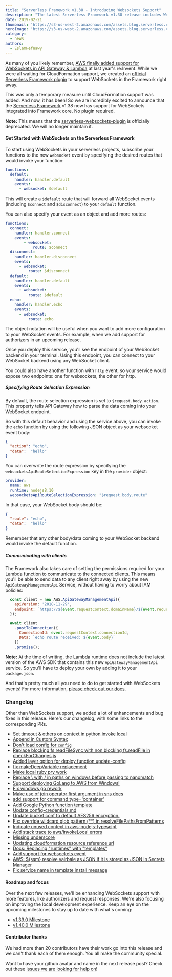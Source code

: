```yaml
---
title: "Serverless Framework v1.38 - Introducing Websockets Support"
description: "The latest Serverless Framework v1.38 release includes WebSockets support!"
date: 2019-02-21
thumbnail: 'https://s3-us-west-2.amazonaws.com/assets.blog.serverless.com/framework-updates/framework-v138-thumb.png'
heroImage: 'https://s3-us-west-2.amazonaws.com/assets.blog.serverless.com/framework-updates/framework-v138-header.png'
category:
  - news
authors:
  - EslamHefnawy
---
```


As many of you likely remember, [AWS finally added support for WebSockets in API Gateway & Lambda](https://serverless.com/blog/reinvent-2018-serverless-announcements#websocket-support-for-aws-lambda) at last year's re:Invent. While we were all waiting for CloudFormation support, we created an [official Serverless Framework plugin](https://github.com/serverless/serverless-websockets-plugin) to support WebSockets in the Framework right away.

This was only a temporary measure until CloudFormation support was added. And now, it has been! So we are incredibly excited to announce that the [Serverless Framework](https://serverless.com/framework/) v1.38 now has support for WebSockets integrated into Framework core. No plugin required.

**Note:** This means that the [serverless-websockets-plugin](https://github.com/serverless/serverless-websockets-plugin) is officially deprecated. We will no longer maintain it.

#### Get Started with WebSockets on the Serverless Framework

To start using WebSockets in your serverless projects, subscribe your functions to the new `websocket` event by specifying the desired routes that would invoke your function: 

```yml
functions:
  default:
    handler: handler.default
    events:
      - websocket: $default
```

This will create a `$default` route that will forward all WebSocket events (including `$connect` and `$disconnect`) to your `default` function.

You can also specify your event as an object and add more routes:


```yml
functions:
  connect:
    handler: handler.connect
    events:
        - websocket:
            route: $connect
  disconnect:
    handler: handler.disconnect
    events:
      - websocket:
          route: $disconnect
  default:
    handler: handler.default
    events:
      - websocket:
          route: $default
  echo:
    handler: handler.echo
    events:
      - websocket:
          route: echo

```

The object notation will be useful when you want to add more configuration to your WebSocket events. For example, when we add support for authorizers in an upcoming release.

Once you deploy this service, you'll see the endpoint of your WebSocket backend in your terminal. Using this endpoint, you can connect to your WebSocket backend using any WebSocket client.

You could also have another function with `http` event, so your service would expose two endpoints: one for websockets, the other for http.

##### Specifying Route Selection Expression

By default, the route selection expression is set to `$request.body.action`. This property tells API Gateway how to parse the data coming into your WebSocket endpoint.

So with this default behavior and using the service above, you can invoke the `echo` function by using the following JSON object as your websocket event body: 

```json
{
  "action": "echo",
  "data":  "hello"
}
```
 
You can overwrite the route expression by specifying the `websocketsApiRouteSelectionExpression` key in the `provider` object:

```yml
provider:
  name: aws
  runtime: nodejs8.10
  websocketsApiRouteSelectionExpression: "$request.body.route"
```

In that case, your WebSocket body should be:

```json
{
  "route": "echo",
  "data":  "hello"
}
```

Remember that any other body/data coming to your WebSocket backend would invoke the default function.

##### Communicating with clients

The Framework also takes care of setting the permissions required for your Lambda function to communicate to the connected clients. This means you'll be able to send data to any client right away by using the new `ApiGatewayManagementApi` Service, without having to worry about IAM policies:

```js
  const client = new AWS.ApiGatewayManagementApi({
    apiVersion: '2018-11-29',
    endpoint: `https://${event.requestContext.domainName}/${event.requestContext.stage}`
  });

  await client
    .postToConnection({
      ConnectionId: event.requestContext.connectionId,
      Data: `echo route received: ${event.body}`
    })
    .promise();
```

**Note:** At the time of writing, the Lambda runtime does not include the latest version of the AWS SDK that contains this new `ApiGatewayManagementApi` service. So you'll have to deploy your own by adding it to your `package.json`.

And that's pretty much all you need to do to get started with WebSockets events! For more information, [please check out our docs](https://serverless.com/framework/docs/providers/aws/events/websocket/).


### Changelog

Other than WebSockets support, we added a lot of enhancements and bug fixes in this release. Here's our changelog, with some links to the corresponding PRs.

 - [Set timeout & others on context in python invoke local](https://github.com/serverless/serverless/pull/5796)
 - [Append in Custom Syntax](https://github.com/serverless/serverless/pull/5799)
 - [Don't load config for `config`](https://github.com/serverless/serverless/pull/5798)
 - [Replace blocking fs.readFileSync with non blocking fs.readFile in checkForChanges.js](https://github.com/serverless/serverless/pull/5791)
 - [Added layer option for deploy function update-config](https://github.com/serverless/serverless/pull/5787)
 - [fix makeDeepVariable replacement](https://github.com/serverless/serverless/pull/5809)
 - [Make local ruby pry work](https://github.com/serverless/serverless/pull/5718)
 - [Replace \ with / in paths on windows before passing to nanomatch](https://github.com/serverless/serverless/pull/5808)
 - [Support deploying GoLang to AWS from Windows!](https://github.com/serverless/serverless/pull/5813)
 - [Fix windows go rework](https://github.com/serverless/serverless/pull/5816)
 - [Make use of join operator first argument in sns docs](https://github.com/serverless/serverless/pull/5826)
 - [add support for command type='container'](https://github.com/serverless/serverless/pull/5821)
 - [Add Google Python function template](https://github.com/serverless/serverless/pull/5819)
 - [Update config-credentials.md](https://github.com/serverless/serverless/pull/5827)
 - [Update bucket conf to default AES256 encryption.](https://github.com/serverless/serverless/pull/5800)
 - [Fix: override wildcard glob pattern (**) in resolveFilePathsFromPatterns](https://github.com/serverless/serverless/pull/5825)
 - [Indicate unused context in aws-nodejs-typescipt](https://github.com/serverless/serverless/pull/5832)
 - [Add stack trace to aws/invokeLocal errors](https://github.com/serverless/serverless/pull/5835)
 - [Missing underscore](https://github.com/serverless/serverless/pull/5836)
 - [Updating cloudformation resource reference url](https://github.com/serverless/serverless/pull/5690)
 - [Docs: Replacing "runtimes" with "templates"](https://github.com/serverless/serverless/pull/5843)
 - [Add support for websockets event](https://github.com/serverless/serverless/pull/5824)
 - [AWS: ${ssm} resolve vairbale as JSON if it is stored as JSON in Secrets Manager](https://github.com/serverless/serverless/pull/5842)
 - [Fix service name in template install message](https://github.com/serverless/serverless/pull/5839)

#### Roadmap and focus

Over the next few releases, we'll be enhancing WebSockets support with more features, like authorizers and request responses. We're also focusing on improving the local development experience. Keep an eye on the upcoming milestones to stay up to date with what's coming:

- [v1.39.0 Milestone](https://github.com/serverless/serverless/milestone/61)
- [v1.40.0 Milestone](https://github.com/serverless/serverless/milestone/62)

#### Contributor thanks

We had more than 20 contributors have their work go into this release and we can't thank each of them enough. You all make the community special.

Want to have your github avatar and name in the next release post? Check out these [issues we are looking for help on](https://github.com/serverless/serverless/issues?q=is%3Aopen+is%3Aissue+label%3A%22help+wanted%22)!

